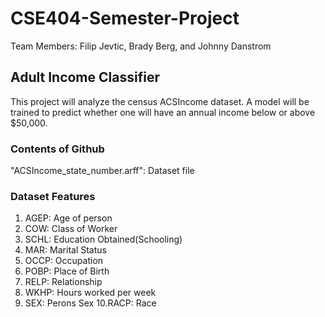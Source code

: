 # CSE404-Semester-Project
Team Members: Filip Jevtic, Brady Berg, and Johnny Danstrom
## Adult Income Classifier
This project will analyze the census ACSIncome dataset. A model will be trained to predict whether one will have an annual income below or above $50,000.

### Contents of Github
"ACSIncome_state_number.arff": Dataset file

### Dataset Features

1. AGEP: Age of person
2. COW: Class of Worker
3. SCHL: Education Obtained(Schooling)
4. MAR: Marital Status
5. OCCP: Occupation 
6. POBP: Place of Birth
7. RELP: Relationship
8. WKHP: Hours worked per week
9. SEX: Perons Sex
10.RACP: Race
